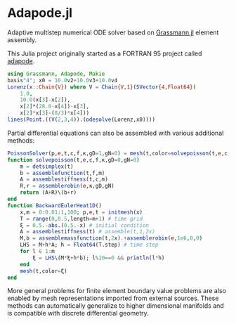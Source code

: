 # Adapode.jl

Adaptive multistep numerical ODE solver based on [Grassmann.jl](https://github.com/chakravala/Grassmann.jl) element assembly.

This Julia project originally started as a FORTRAN 95 project called [adapode](https://github.com/chakravala/adapode).

```julia
using Grassmann, Adapode, Makie
basis"4"; x0 = 10.0v2+10.0v3+10.0v4
Lorenz(x::Chain{V}) where V = Chain{V,1}(SVector{4,Float64}(
	1.0,
	10.0(x[3]-x[2]),
	x[2]*(28.0-x[4])-x[3],
	x[2]*x[3]-(8/3)*x[4]))
lines(Point.((V(2,3,4)).(odesolve(Lorenz,x0))))
```

Partial differential equations can also be assembled with various additional methods:
```julia
PoissonSolver(p,e,t,c,f,κ,gD=1,gN=0) = mesh(t,color=solvepoisson(t,e,c,f,κ,gD,gN))
function solvepoisson(t,e,c,f,κ,gD=0,gN=0)
    m = detsimplex(t)
    b = assemblefunction(t,f,m)
    A = assemblestiffness(t,c,m)
    R,r = assemblerobin(e,κ,gD,gN)
    return (A+R)\(b+r)
end
function BackwardEulerHeat1D()
    x,m = 0:0.01:1,100; p,e,t = initmesh(x)
    T = range(0,0.5,length=m+1) # time grid
    ξ = 0.5.-abs.(0.5.-x) # initial condition
    A = assemblestiffness(t) # assemble(t,1,2x)
    M,b = assemblemassfunction(t,2x).+assemblerobin(e,1e6,0,0)
    LHS = M+h*A; h = Float64(T.step) # time step
    for l ∈ 1:m
        ξ = LHS\(M*ξ+h*b); l%10==0 && println(l*h)
    end
	mesh(t,color=ξ)
end
```
More general problems for finite element boundary value problems are also enabled by mesh representations imported from external sources. These methods can automatically generalize to higher dimensional manifolds and is compatible with discrete differential geometry.

